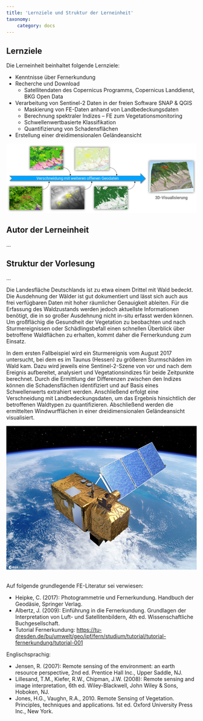 ```yaml
---
title: 'Lernziele und Struktur der Lerneinheit'
taxonomy:
    category: docs
---
```


## Lernziele

Die Lerneinheit beinhaltet folgende Lernziele:
-	Kenntnisse über Fernerkundung 
-	Recherche und Download
	- Satellitendaten des Copernicus Programms, Copernicus Landdienst, BKG Open Data
-	Verarbeitung von Sentinel-2 Daten in der freien Software SNAP & QGIS
	-	Maskierung von FE-Daten anhand von Landbedeckungsdaten
	-	Berechnung spektraler Indizes – FE zum Vegetationsmonitoring
	-	Schwellenwertbasierte Klassifikation
	-	Quantifizierung von Schadensflächen
-	Erstellung einer dreidimensionalen Geländeansicht

![Verschneidung der Geodaten](VerschnS2Geodaten.png?classes=caption "Workflow im Fallbeispiel")

## Autor der Lerneinheit

...

## Struktur der Vorlesung

...


Die Landesfläche Deutschlands ist zu etwa einem Drittel mit Wald bedeckt. Die Ausdehnung der Wälder ist gut dokumentiert und lässt sich auch aus frei verfügbaren Daten mit hoher räumlicher Genauigkeit ableiten. Für die Erfassung des Waldzustands werden jedoch aktuellste Informationen benötigt, die in so großer Ausdehnung nicht in-situ erfasst werden können. Um großflächig die Gesundheit der Vegetation zu beobachten und nach Sturmereignissen oder Schädlingsbefall einen schnellen Überblick über betroffene Waldflächen zu erhalten, kommt daher die Fernerkundung zum Einsatz.

In dem ersten Fallbeispiel wird ein Sturmereignis vom August 2017 untersucht, bei dem es im Taunus (Hessen) zu größeren Sturmschäden im Wald kam. Dazu wird jeweils eine Sentinel-2-Szene von vor und nach dem Ereignis aufbereitet, analysiert und Vegetationsindizes für beide Zeitpunkte berechnet. Durch die Ermittlung der Differenzen zwischen den Indizes können die Schadensflächen identifiziert und auf Basis eines Schwellenwerts extrahiert werden. Anschließend erfolgt eine Verschneidung mit Landbedeckungsdaten, um das Ergebnis hinsichtlich der betroffenen Waldtypen zu quantifizieren. Abschließend werden die ermittelten Windwurfflächen in einer dreidimensionalen Geländeansicht visualisiert.


![Sentinel-2](Sentinel-2.jpg?classes=caption "Sentinel-2. Quelle: ESA")
<br><br>

Auf folgende grundlegende FE-Literatur sei verwiesen: 

-	Heipke, C. (2017): Photogrammetrie und Fernerkundung. Handbuch der Geodäsie, Springer Verlag.
-	Albertz, J. (2009): Einführung in die Fernerkundung. Grundlagen der Interpretation von Luft- und Satellitenbildern, 4th ed. Wissenschaftliche Buchgesellschaft.
-	Tutorial Fernerkundung: https://tu-dresden.de/bu/umwelt/geo/ipf/fern/studium/tutorial/tutorial-fernerkundung/tutorial-001

Englischsprachig:
-	Jensen, R. (2007): Remote sensing of the environment: an earth resource perspective, 2nd ed. Prentice Hall Inc., Upper Saddle, NJ.
- 	Lillesand, T.M., Kiefer, R.W., Chipman, J.W. (2008): Remote sensing and image interpretation, 6th ed. Wiley-Blackwell, John Wiley & Sons, Hoboken, NJ.
- 	Jones, H.G., Vaughn, R.A., 2010. Remote Sensing of Vegetation. Principles, techniques and applications. 1st ed. Oxford University Press Inc., New York.
